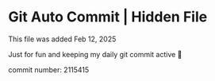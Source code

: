 # Git Auto Commit | Hidden File

This file was added Feb 12, 2025

Just for fun and keeping my daily git commit active 🤪

commit number: 2115415
